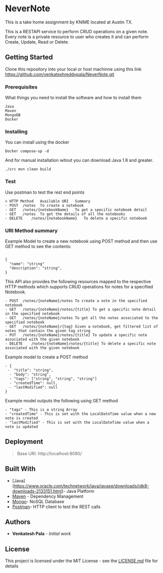 # NeverNote

This is a take home assignment by KNIME located at Austin TX. 

This is a RESTAPI service to perform CRUD operations on a given note. Every note is a private resource to user who creates it and can perform Create, Update, Read or Delete. 

## Getting Started

Clone this repository into your local or host machinne using this link https://github.com/venkateshreddypala/NeverNote.git

### Prerequisites

What things you need to install the software and how to install them

```
Java
Maven
MongoDB
Docker
```

### Installing

You can install using the docker


```
Docker compose-up -d
```

And for manual installation witout you can download Java 1.8 and greater.

```
./src mvn clean build
```

### Test
Use postman to test the rest end points

```
> HTTP Method	Available URI	Summary
- POST	/notes	To create a notebook
- GET	/notes/{notebookName}	To get a specific notebook detail
- GET	/notes	To get the details of all the notebooks
- DELETE	/notes/{notebookName}	To delete a specific notebook
```

### URI Method summary

Example Model to create a new notebook using POST method and then use GET method to see the contents:

```

{
  "name": "string"
  "description": "string",
}
```
This API also provides the following resources mapped to the respective HTTP methods which supports CRUD operations for notes for a specified Notebook.

```
- POST	/notes/{noteName}/notes	To create a note in the specified notebook
- GET	/notes/{noteName}/notes/{title}	To get a specific note detail in the specified notebook
- GET	/notes/{noteName}/notes	To get all the notes associated to the specified notebook
- GET	/notes/{noteName}/{tag}	Given a notebook, get filtered list of notes that contain the given tag string
- PUT	/notes/{noteName}/notes/{title}	To update a specific note associated with the given notebook
- DELETE	/notes/{noteName}/notes/{title}	To delete a specific note associated with the given notebook
```

Example model to create a POST method  
```
- {
 -  "title": "string",
  - "body": "string",
  - "tags": ["string", "string", "string"]
  - "createdTime": null,
  - "lastModified": null
}

```
Example model outputs the following using GET method
```
- "tags" - This is a string Array
- "createdTime" - This is set with the LocalDateTime value when a new note is created
- "lastModified" - This is set with the LocalDateTime value when a note is updated

```

## Deployment

> Base URI: http://localhost:8080/

## Built With
* [Java] (https://www.oracle.com/technetwork/java/javase/downloads/jdk8-downloads-2133151.html)- Java Platform
* [Maven](https://maven.apache.org/) - Dependency Management
* [Mongo](https://www.mongodb.com/)- NoSQL Database
* [Postman](https://www.getpostman.com/)- HTTP client to test the REST calls


## Authors

* **Venkatesh Pala** - *Initial work* 


## License

This project is licensed under the MIT License - see the [LICENSE.md](LICENSE.md) file for details


